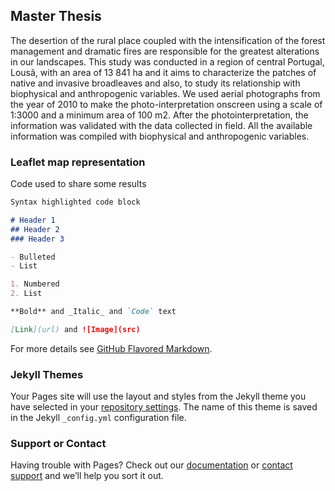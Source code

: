 ## Master Thesis

The desertion of the rural place coupled with the intensification of the forest management and dramatic fires are responsible for the greatest alterations in our landscapes. This study was conducted in a region of central Portugal, Lousã, with an area of 13 841 ha and it aims to characterize the patches of native and invasive broadleaves and also, to study its relationship with biophysical and anthropogenic
variables.
We used aerial photographs from the year of 2010 to make the photo-interpretation onscreen using a scale of 1:3000 and a minimum area of 100 m2. After the photointerpretation, the information was validated with the data collected in field. All the available information was compiled with biophysical and anthropogenic variables.

### Leaflet map representation
Code used to share some results

```markdown
Syntax highlighted code block

# Header 1
## Header 2
### Header 3

- Bulleted
- List

1. Numbered
2. List

**Bold** and _Italic_ and `Code` text

[Link](url) and ![Image](src)
```

For more details see [GitHub Flavored Markdown](https://guides.github.com/features/mastering-markdown/).

### Jekyll Themes

Your Pages site will use the layout and styles from the Jekyll theme you have selected in your [repository settings](https://github.com/DuarteAndre/Lousa_Landscape/settings). The name of this theme is saved in the Jekyll `_config.yml` configuration file.

### Support or Contact

Having trouble with Pages? Check out our [documentation](https://help.github.com/categories/github-pages-basics/) or [contact support](https://github.com/contact) and we’ll help you sort it out.
